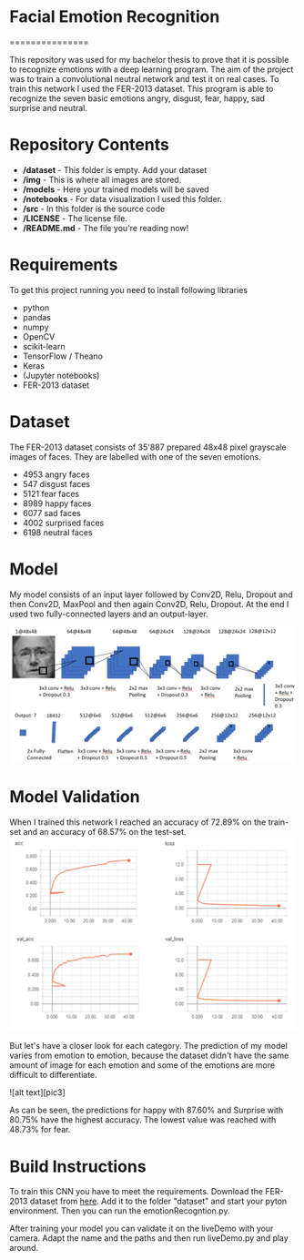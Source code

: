 # Facial Emotion Recognition
===============

This repository was used for my bachelor thesis to prove that it is possible to recognize emotions with a deep learning program. The aim of the project was to train a convolutional neutral network and test it on real cases. To train this network I used the FER-2013 dataset. This program is able to recognize the seven basic emotions angry, disgust, fear, happy, sad surprise and neutral.


Repository Contents
============
* **/dataset** - This folder is empty. Add your dataset
* **/img** - This is where all images are stored.
* **/models** - Here your trained models will be saved
* **/notebooks** - For data visualization I used this folder.
* **/src** - In this folder is the source code
* **/LICENSE** - The license file.
* **/README.md** - The file you're reading now!


Requirements
============
To get this project running you need to install following libraries
* python
* pandas
* numpy
* OpenCV
* scikit-learn
* TensorFlow / Theano
* Keras
* (Jupyter notebooks)
* FER-2013 dataset


Dataset
=======
The FER-2013 dataset consists of 35'887 prepared 48x48 pixel grayscale images of faces. They are labelled with one of the seven emotions.

* 4953 angry faces
* 547 disgust faces
* 5121 fear faces
* 8989 happy faces
* 6077 sad faces
* 4002 surprised faces
* 6198 neutral faces


Model
=====
My model consists of an input layer followed by Conv2D, Relu, Dropout and then Conv2D, MaxPool and then again Conv2D, Relu, Dropout. At the end I used two fully-connected layers and an output-layer.

![alt text][pic1]

[pic1]: https://github.com/Risnar/Facial-Emotion-Recognition/blob/master/img/CNN-Model.png "My CNN-Model"


Model Validation
================
When I trained this network I reached an accuracy of 72.89% on the train-set and an accuracy of 68.57% on the test-set.
![alt text][pic2]

[pic2]: https://github.com/Risnar/Facial-Emotion-Recognition/blob/master/img/graphs.png "Loss and Accuracy Diagram"


But let's have a closer look for each category. The prediction of my model varies from emotion to emotion, because the dataset didn't have the same amount of image for each emotion and some of the emotions are more difficult to differentiate.

![alt text][pic3]

[pic2]: https://github.com/Risnar/Facial-Emotion-Recognition/blob/master/img/confusionMatrix_val.png "Confusion Matrix"

As can be seen, the predictions for happy with 87.60% and Surprise with 80.75% have the highest accuracy. The lowest value was reached with 48.73% for fear.


Build Instructions
==================

To train this CNN you have to meet the requirements. Download the FER-2013 dataset from [here](https://www.kaggle.com/c/challenges-in-representation-learning-facial-expression-recognition-challenge/data "FER-2013 challenge"). Add it to the folder "dataset" and start your pyton environment. Then you can run the emotionRecogntion.py.

After training your model you can validate it on the liveDemo with your camera. Adapt the name and the paths and then run liveDemo.py and play around.
